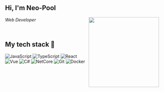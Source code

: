 <h2> Hi, I'm Neo-Pool</h2>
<img align='right' src="https://media.giphy.com/media/oOxSXI5D2cvc6kYSvw/giphy-downsized-large.gif" width="230">
<p><em>Web Developer</em></p>

<br />
<h2> My tech stack 🚀 </h2>

![JavaScript](https://img.shields.io/badge/-JavaScript-%23F7DF1C?style=for-the-badge&logo=javascript&logoColor=000000&labelColor=%23F7DF1C&color=%23FFCE5A)
![TypeScript](https://img.shields.io/badge/-TypeScript-007ACC?style=for-the-badge&logo=typescript&logoColor=white)
![React](https://img.shields.io/badge/-React-222222?style=for-the-badge&logo=react)
![Vue](https://img.shields.io/badge/-Vue-222222?style=for-the-badge&logo=vuedotjs)
![C#](https://img.shields.io/badge/-C%23-903ba7?style=for-the-badge&logo=csharp)
![NetCore](https://img.shields.io/badge/-NetCore-592c8d?style=for-the-badge&logo=dotnet)
![Git](https://img.shields.io/badge/-Git-F05032?style=for-the-badge&logo=git&logoColor=ffffff)
![Docker](https://img.shields.io/badge/-Docker-46a2f1?style=for-the-badge&logo=docker&logoColor=ffffff)
